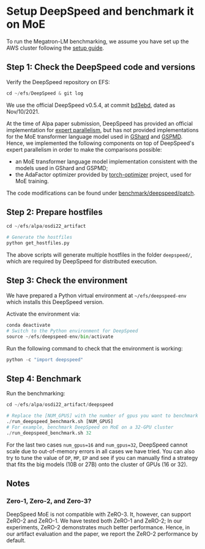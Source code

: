# Setup DeepSpeed and benchmark it on MoE
To run the Megatron-LM benchmarking, we assume you have set up the AWS cluster following the [setup guide](../README.md).

## Step 1: Check the DeepSpeed code and versions
Verify the DeepSpeed repository on EFS:
```python
cd ~/efs/DeepSpeed & git log
```

We use the official DeepSpeed v0.5.4, at commit [bd3ebd](https://github.com/microsoft/DeepSpeed/tree/bd3ebddf3628f3f77d3460e49626c8af7825a92c), 
dated as Nov/10/2021.

At the time of Alpa paper submission, DeepSpeed has provided an official implementation for [expert parallelism](https://www.deepspeed.ai/tutorials/mixture-of-experts/), but 
has not provided implementations for the MoE transformer language model used in [GShard](https://arxiv.org/pdf/2006.16668.pdf) and [GSPMD](https://arxiv.org/pdf/2105.04663.pdf).
Hence, we implemented the following components on top of DeepSpeed's expert parallelism in order to make the comparisons possible:
- an MoE transformer language model implementation consistent with the models used in GShard and GSPMD;
- the AdaFactor optimizer provided by [torch-optimizer](https://github.com/jettify/pytorch-optimizer) project, used for MoE training.

The code modifications can be found under [benchmark/deepspeed/patch](../../benchmark/deepspeed/patch).

## Step 2: Prepare hostfiles
```python
cd ~/efs/alpa/osdi22_artifact

# Generate the hostfiles
python get_hostfiles.py
```
The above scripts will generate multiple hostfiles in the folder `deepspeed/`, which are required by DeepSpeed for distributed execution.

## Step 3: Check the environment
We have prepared a Python virtual environment at `~/efs/deepspeed-env` which installs this DeepSpeed version.

Activate the environment via:
```python
conda deactivate
# Switch to the Python environment for DeepSpeed
source ~/efs/deepspeed-env/bin/activate
```
Run the following command to check that the environment is working:
```python
python -c "import deepspeed"
```

## Step 4: Benchmark
Run the benchmarking:
```python
cd ~/efs/alpa/osdi22_artifact/deepspeed

# Replace the [NUM_GPUS] with the number of gpus you want to benchmark with, e.g., 1, 4, 8, 16, 32.
./run_deepspeed_benchmark.sh [NUM_GPUS]
# For example, benchmark DeepSpeed on MoE on a 32-GPU cluster
./run_deepspeed_benchmark.sh 32
```
For the last two cases `num_gpus=16` and `num_gpus=32`, DeepSpeed cannot scale due to out-of-memory errors in all cases we have tried.
You can also try to tune the value of `DP`, `MP`, `EP` and see if you can manually find a strategy that fits the big models (10B or 27B) onto the cluster of GPUs (16 or 32).


## Notes

### Zero-1, Zero-2, and Zero-3?
DeepSpeed MoE is not compatible with ZeRO-3. It, however, can support ZeRO-2 and ZeRO-1. We have tested both ZeRO-1 and ZeRO-2; In our experiments, ZeRO-2 demonstrates much better performance. Hence, in our artifact evaluation and the paper, we report the ZeRO-2 performance by default. 
